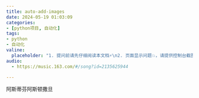 ```yaml
---
title: auto-add-images
date: 2024-05-19 01:03:09
categories:
- [python项目, 自动化]
tags:
- python
- 自动化
valine:
  placeholder: "1. 提问前请先仔细阅读本文档⚡\n2. 页面显示问题💥，请提供控制台截图📸或者您的测试网址\n3. 其他任何报错💣，请提供详细描述和截图📸，祝食用愉快💪"
audio:
  - https://music.163.com/#/song?id=2135625944

---
```

阿斯蒂芬阿斯顿撒旦
